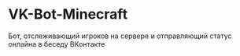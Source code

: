 # VK-Bot-Minecraft
Бот, отслеживающий игроков на сервере и отправляющий статус онлайна в беседу ВКонтакте
